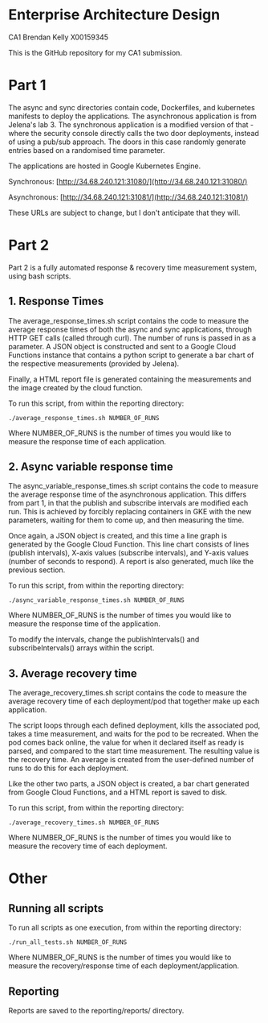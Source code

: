 # Enterprise Architecture Design
CA1
Brendan Kelly
X00159345

This is the GitHub repository for my CA1 submission.


# Part 1

The async and sync directories contain code, Dockerfiles, and kubernetes manifests to deploy the applications. The asynchronous application is from Jelena's lab 3. The synchronous application is a modified version of that - where the security console directly calls the two door deployments, instead of using a pub/sub approach. The doors in this case randomly generate entries based on a randomised time parameter. 

The applications are hosted in Google Kubernetes Engine.

Synchronous: 
[http://34.68.240.121:31080/](http://34.68.240.121:31080/)

Asynchronous: 
[http://34.68.240.121:31081/](http://34.68.240.121:31081/)

These URLs are subject to change, but I don't anticipate that they will.

# Part 2

Part 2 is a fully automated response & recovery time measurement system, using bash scripts.

## 1. Response Times

The average_response_times.sh script contains the code to measure the average response times of both the async and sync applications, through HTTP GET calls (called through curl). The number of runs is passed in as a parameter. A JSON object is constructed and sent to a Google Cloud Functions instance that contains a python script to generate a bar chart of the respective measurements (provided by Jelena). 

Finally, a HTML report file is generated containing the measurements and the image created by the cloud function.

To run this script, from within the reporting directory: 

    ./average_response_times.sh NUMBER_OF_RUNS

Where NUMBER_OF_RUNS is the number of times you would like to measure the response time of each application.

## 2. Async variable response time
The async_variable_response_times.sh script contains the code to measure the average response time of the asynchronous application. This differs from part 1, in that the publish and subscribe intervals are modified each run. This is achieved by forcibly replacing containers in GKE with the new parameters, waiting for them to come up, and then measuring the time.

Once again, a JSON object is created, and this time a line graph is generated by the Google Cloud Function. This line chart consists of lines (publish intervals), X-axis values (subscribe intervals), and Y-axis values (number of seconds to respond). A report is also generated, much like the previous section.

To run this script, from within the reporting directory: 

    ./async_variable_response_times.sh NUMBER_OF_RUNS

Where NUMBER_OF_RUNS is the number of times you would like to measure the response time of the application.

To modify the intervals, change the publishIntervals() and subscribeIntervals() arrays within the script.

## 3. Average recovery time
The average_recovery_times.sh script contains the code to measure the average recovery time of each deployment/pod that together make up each application.

The script loops through each defined deployment, kills the associated pod, takes a time measurement, and waits for the pod to be recreated. When the pod comes back online, the value for when it declared itself as ready is parsed, and compared to the start time measurement. The resulting value is the recovery time. An average is created from the user-defined number of runs to do this for each deployment. 

Like the other two parts, a JSON object is created, a bar chart generated from Google Cloud Functions, and a HTML report is saved to disk.

To run this script, from within the reporting directory: 

    ./average_recovery_times.sh NUMBER_OF_RUNS

Where NUMBER_OF_RUNS is the number of times you would like to measure the recovery time of each deployment.

# Other

## Running all scripts
To run all scripts as one execution, from within the reporting directory: 

    ./run_all_tests.sh NUMBER_OF_RUNS

Where NUMBER_OF_RUNS is the number of times you would like to measure the recovery/response time of each deployment/application.

## Reporting
Reports are saved to the reporting/reports/ directory.